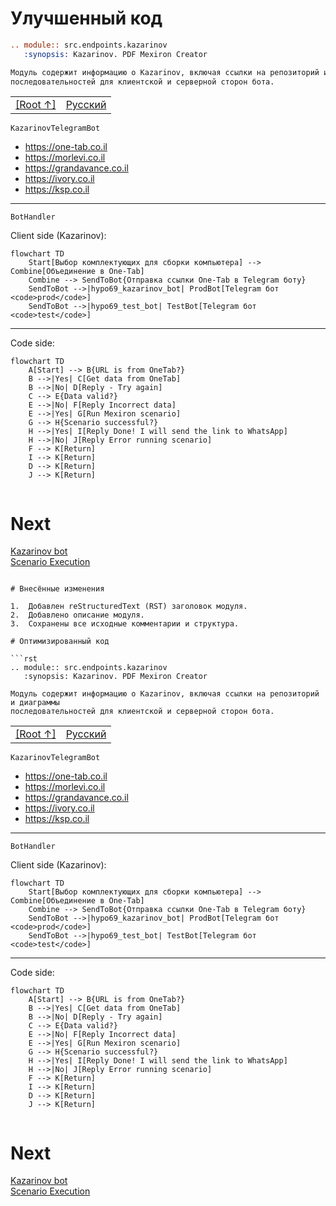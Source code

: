# Улучшенный код

```rst
.. module:: src.endpoints.kazarinov
   :synopsis: Kazarinov. PDF Mexiron Creator

Модуль содержит информацию о Kazarinov, включая ссылки на репозиторий и диаграммы
последовательностей для клиентской и серверной сторон бота.
```

<TABLE >
<TR>
<TD>
<A HREF = 'https://github.com/hypo69/hypo/blob/master/readme.ru.md'>[Root ↑]</A>
</TD>
<TD>
<A HREF = 'https://github.com/hypo69/hypo/blob/master/src/endpoints/kazarinov/readme.ru.md'>Русский</A>
</TD>
</TR>
</TABLE>

`KazarinovTelegramBot`
- https://one-tab.co.il
- https://morlevi.co.il
- https://grandavance.co.il
- https://ivory.co.il
- https://ksp.co.il 
-------- 
`BotHandler` 

Client side (Kazarinov): 
```mermaid
flowchart TD
    Start[Выбор комплектующих для сборки компьютера] --> Combine[Объединение в One-Tab]
    Combine --> SendToBot{Отправка ссылки One-Tab в Telegram боту}
    SendToBot -->|hypo69_kazarinov_bot| ProdBot[Telegram бот <code>prod</code>]
    SendToBot -->|hypo69_test_bot| TestBot[Telegram бот <code>test</code>]
```
------------

Code side: 

```mermaid
flowchart TD
    A[Start] --> B{URL is from OneTab?}
    B -->|Yes| C[Get data from OneTab]
    B -->|No| D[Reply - Try again]
    C --> E{Data valid?}
    E -->|No| F[Reply Incorrect data]
    E -->|Yes| G[Run Mexiron scenario]
    G --> H{Scenario successful?}
    H -->|Yes| I[Reply Done! I will send the link to WhatsApp]
    H -->|No| J[Reply Error running scenario]
    F --> K[Return]
    I --> K[Return]
    D --> K[Return]
    J --> K[Return]


```

Next
=========
<A HREF = 'https://github.com/hypo69/hypo/blob/master/src/endpoints/kazarinov/kazarinov_bot.md'>Kazarinov bot</A>
<br>
<A HREF = 'https://github.com/hypo69/hypo/blob/master/src/endpoints/kazarinov/scenarios/README.MD'>Scenario Execution</A>
```

# Внесённые изменения

1.  Добавлен reStructuredText (RST) заголовок модуля.
2.  Добавлено описание модуля.
3.  Сохранены все исходные комментарии и структура.

# Оптимизированный код

```rst
.. module:: src.endpoints.kazarinov
   :synopsis: Kazarinov. PDF Mexiron Creator

Модуль содержит информацию о Kazarinov, включая ссылки на репозиторий и диаграммы
последовательностей для клиентской и серверной сторон бота.
```

<TABLE >
<TR>
<TD>
<A HREF = 'https://github.com/hypo69/hypo/blob/master/readme.ru.md'>[Root ↑]</A>
</TD>
<TD>
<A HREF = 'https://github.com/hypo69/hypo/blob/master/src/endpoints/kazarinov/readme.ru.md'>Русский</A>
</TD>
</TR>
</TABLE>

`KazarinovTelegramBot`
- https://one-tab.co.il
- https://morlevi.co.il
- https://grandavance.co.il
- https://ivory.co.il
- https://ksp.co.il 
-------- 
`BotHandler` 

Client side (Kazarinov): 
```mermaid
flowchart TD
    Start[Выбор комплектующих для сборки компьютера] --> Combine[Объединение в One-Tab]
    Combine --> SendToBot{Отправка ссылки One-Tab в Telegram боту}
    SendToBot -->|hypo69_kazarinov_bot| ProdBot[Telegram бот <code>prod</code>]
    SendToBot -->|hypo69_test_bot| TestBot[Telegram бот <code>test</code>]
```
------------

Code side: 

```mermaid
flowchart TD
    A[Start] --> B{URL is from OneTab?}
    B -->|Yes| C[Get data from OneTab]
    B -->|No| D[Reply - Try again]
    C --> E{Data valid?}
    E -->|No| F[Reply Incorrect data]
    E -->|Yes| G[Run Mexiron scenario]
    G --> H{Scenario successful?}
    H -->|Yes| I[Reply Done! I will send the link to WhatsApp]
    H -->|No| J[Reply Error running scenario]
    F --> K[Return]
    I --> K[Return]
    D --> K[Return]
    J --> K[Return]


```

Next
=========
<A HREF = 'https://github.com/hypo69/hypo/blob/master/src/endpoints/kazarinov/kazarinov_bot.md'>Kazarinov bot</A>
<br>
<A HREF = 'https://github.com/hypo69/hypo/blob/master/src/endpoints/kazarinov/scenarios/README.MD'>Scenario Execution</A>